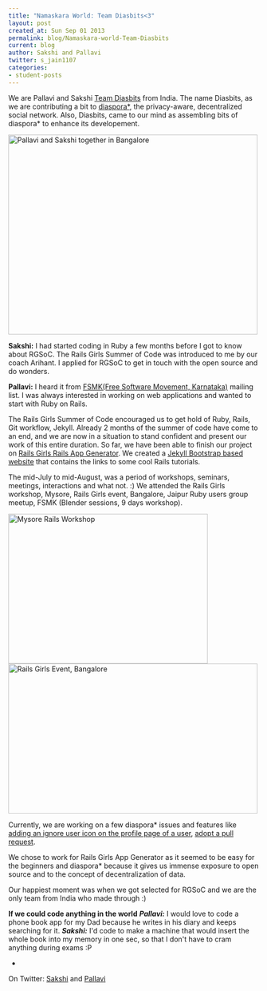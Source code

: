 ```yaml
---
title: "Namaskara World: Team Diasbits<3"
layout: post
created_at: Sun Sep 01 2013
permalink: blog/Namaskara-world-Team-Diasbits
current: blog
author: Sakshi and Pallavi
twitter: s_jain1107
categories:
- student-posts
---
```


We are Pallavi and Sakshi [Team Diasbits](http://defendingdiaspora.wordpress.com/) from India. The name Diasbits, as we are contributing a bit to [diaspora\*](https://github.com/diaspora/diaspora), the privacy-aware, decentralized social network. Also, Diasbits, came to our mind as assembling bits of diaspora* to enhance its developement.

<img src="https://f.cloud.github.com/assets/4617609/1040803/1b694b66-0fc1-11e3-941f-cca6b365c978.jpg" alt="Pallavi and Sakshi together in Bangalore" width="500" height="400">

**Sakshi:** I had started coding in Ruby a few months before I got to know about RGSoC. The Rails Girls Summer of Code was introduced to me by our coach Arihant. I applied for RGSoC to get in touch with the open source and do wonders.

**Pallavi:** I heard it from [FSMK(Free Software Movement, Karnataka)](http://www.fsmk.org/) mailing list. I was always interested in working on web applications and wanted to start with Ruby on Rails.

The Rails Girls Summer of Code encouraged us to get hold of Ruby, Rails, Git workflow, Jekyll.
Already 2 months of the summer of code have come to an end, and we are now in a situation to stand confident and present our work of this entire duration.
So far, we have been able to finish our project on [Rails Girls Rails App Generator](https://gist.github.com/svenfuchs/c80ddfe0f117b7de3328). We created a [Jekyll Bootstrap based website](http://railsgirls-generator-app.github.io/railsgirls-app/) that contains the links to some cool Rails tutorials.

The mid-July to mid-August, was a period of workshops, seminars, meetings, interactions and what not. :) We attended the Rails Girls workshop, Mysore, Rails Girls event, Bangalore, Jaipur Ruby users group meetup, FSMK (Blender sessions, 9 days workshop).

<img src="https://f.cloud.github.com/assets/4617609/1040819/7a923774-0fc1-11e3-8f32-464cabe8cc23.jpg" alt="Mysore Rails Workshop" width="400" height="300">

<img src="https://f.cloud.github.com/assets/4617609/1040824/a3fb0604-0fc1-11e3-8ea7-d0d226946b94.png" alt="Rails Girls Event, Bangalore" width="500" height="300">



Currently, we are working on a few diaspora* issues and features like
[adding an ignore user icon on the profile page of a user](https://github.com/diaspora/diaspora/pull/4417#issuecomment-23010511), 
[adopt a pull request](https://github.com/diaspora/diaspora/issues/4340).

We chose to work for Rails Girls App Generator as it seemed to be easy for the beginners and diaspora* because it gives us immense exposure to open source and to the concept of decentralization of data.  

Our happiest moment was when we got selected for RGSoC and we are the only team from India who made through :)

**If we could code anything in the world** 
***Pallavi:*** I would love to code a phone book app for my Dad because he writes in his diary and keeps searching for it. 
 ***Sakshi:*** I'd code to make a machine that would insert the whole book into my memory in one sec, so that I don't have to cram anything during exams :P

 -
 On Twitter: [Sakshi](http://twitter.com/s_jain1107) and [Pallavi](http://pallavi_shastry)



